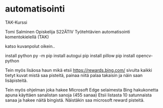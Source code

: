 # automatisointi
TAK-Kurssi


Tomi Salminen
Opiskelija
S22ÄTIV
Työtehtävien automatisointi komentokielellä (TAK)

katso kuvanpolut oikein..


install python
py -m pip install autogui
pip install pillow
pip install opencv-python



Tein myös lisäosa haun mikä etsii https://rewards.bing.com/ sivulta kaikki tietyt kuvat mistä saa pisteitä, painaa niitä palaa takaisin ja näin saan lisäpisteitä.


Tein myös ohjelman joka hakee Microsoft Edge selaimesta Bing hakukonetta apuna käyttäen sanalistan sanoja (455 sanaa) Etsii listasta 10 satunnaista sanaa ja hakee näitä bingistä. Näistäkin saa microsoft reward pisteitä.
